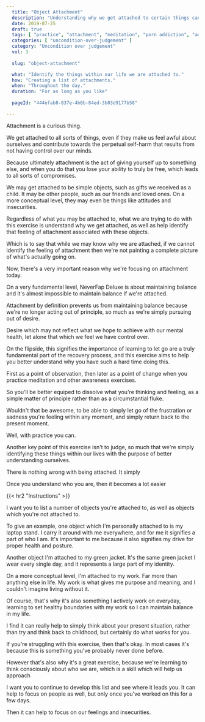 ```yaml
---
  title: "Object Attachment"
  description: "Understanding why we get attached to certain things can help us better understand what our brain does when we get attached."
  date: 2019-07-25
  draft: true
  tags: [ "practice", "attachment", "meditation", "porn addiction", "addiction", "awareness", "awareness exercises", "perspective", "nofap", "neverfap", "neverfap deluxe" ]
  categories: [ "uncondition-over-judgement" ]
  category: "Uncondition over judgement"
  vol: 3
  
  slug: "object-attachment"

  what: "Identify the things within our life we are attached to."
  how: "Creating a list of attachments."
  when: "Throughout the day."
  duration: "For as long as you like"
  
  pageId: "444efab8-837e-4b8b-84ed-3b03d9177b58"

---
```


<!-- {{< hr2 "Context" >}} -->


<!-- ONE MORE EDIT -->

Attachment is a curious thing. 

We get attached to all sorts of things, even if they make us feel awful about ourselves and contribute towards the perpetual self-harm that results from not having control over our minds. 

Because ultimately attachment is the act of giving yourself up to something else, and when you do that you lose your ability to truly be free, which leads to all sorts of compromises.

We may get attached to be simple objects, such as gifts we received as a child. It may be other people, such as our friends and loved ones. On a more conceptual level, they may even be things like attitudes and insecurities.

Regardless of what you may be attached to, what we are trying to do with this exercise is understand why we get attached, as well as help identify that feeling of attachment associated with these objects.

Which is to say that while we may know why we are attached, if we cannot identify the feeling of attachment then we're not painting a complete picture of what's actually going on.

Now, there's a very important reason why we're focusing on attachment today. 

On a very fundamental level, NeverFap Deluxe is about maintaining balance and it's almost impossible to maintain balance if we're attached.

Attachment by definition prevents us from maintaining balance because we're no longer acting out of principle, so much as we're simply pursuing out of desire.

Desire which may not reflect what we hope to achieve with our mental health, let alone that which we feel we have control over.

On the flipside, this signifies the importance of learning to let go are a truly fundamental part of the recovery process, and this exercise aims to help you better understand why you have such a hard time doing this. 

First as a point of observation, then later as a point of change when you practice meditation and other awareness exercises.

So you'll be better equiped to dissolve what you're thinking and feeling, as a simple matter of principle rather than as a circumstantial fluke. 

Wouldn't that be awesome, to be able to simply let go of the frustration or sadness you're feeling within any moment, and simply return back to the present moment. 

Well, with practice you can. 

Another key point of this exercise isn't to judge, so much that we're simply identifying these things within our lives with the purpose of better understanding ourselves.

There is nothing wrong with being attached. It simply 

Once you understand who you are, then it becomes a lot easier 


{{< hr2 "Instructions" >}}


I want you to list a number of objects you're attached to, as well as objects which you're not attached to. 

To give an example, one object which I'm personally attached to is my laptop stand. I carry it around with me everywhere, and for me it signifies a part of who I am. It's important to me because it also signifies my drive for proper health and posture. 

Another object I'm attached to my green jacket. It's the same green jacket I wear every single day, and it represents a large part of my identity. 

On a more conceptual level, I'm attached to my work. Far more than anything else in life. My work is what gives me purpose and meaning, and I couldn't imagine living without it.

Of course, that's why it's also something I actively work on everyday, learning to set healthy boundaries with my work so I can maintain balance in my life.

I find it can really help to simply think about your present situation, rather than try and think back to childhood, but certainly do what works for you.

If you're struggling with this exercise, then that's okay. In most cases it's because this is something you've probably never done before. 

However that's also why it's a great exercise, because we're learning to think consciously about who we are, which is a skill which will help us approach 

I want you to continue to develop this list and see where it leads you. It can help to focus on people as well, but only once you've worked on this for a few days.

Then it can help to focus on our feelings and insecurities.





<!-- 
{{< hr2 "Additional Resources" >}}  -->

<!-- maybe link to other  -->

